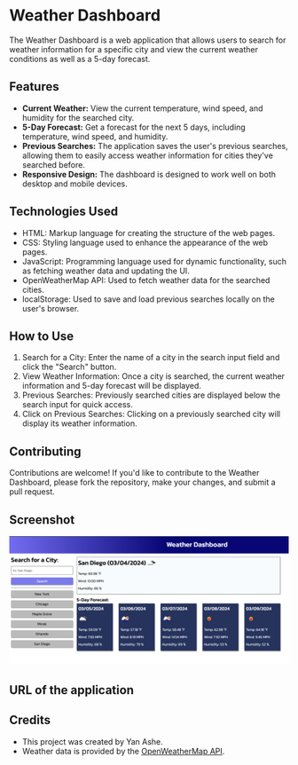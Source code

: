 # Weather Dashboard

The Weather Dashboard is a web application that allows users to search for weather information for a specific city and view the current weather conditions as well as a 5-day forecast.

## Features

- **Current Weather:** View the current temperature, wind speed, and humidity for the searched city.
- **5-Day Forecast:** Get a forecast for the next 5 days, including temperature, wind speed, and humidity.
- **Previous Searches:** The application saves the user's previous searches, allowing them to easily access weather information for cities they've searched before.
- **Responsive Design:** The dashboard is designed to work well on both desktop and mobile devices.

## Technologies Used

- HTML: Markup language for creating the structure of the web pages.
- CSS: Styling language used to enhance the appearance of the web pages.
- JavaScript: Programming language used for dynamic functionality, such as fetching weather data and updating the UI.
- OpenWeatherMap API: Used to fetch weather data for the searched cities.
- localStorage: Used to save and load previous searches locally on the user's browser.

## How to Use

1. Search for a City: Enter the name of a city in the search input field and click the "Search" button.
2. View Weather Information: Once a city is searched, the current weather information and 5-day forecast will be displayed.
3. Previous Searches: Previously searched cities are displayed below the search input for quick access.
4. Click on Previous Searches: Clicking on a previously searched city will display its weather information.

## Contributing

Contributions are welcome! If you'd like to contribute to the Weather Dashboard, please fork the repository, make your changes, and submit a pull request.

## Screenshot

![Screenshot](<Assets/img/Screenshot .png>)
## URL of the application

## Credits

- This project was created by Yan Ashe.
- Weather data is provided by the [OpenWeatherMap API](https://openweathermap.org/).